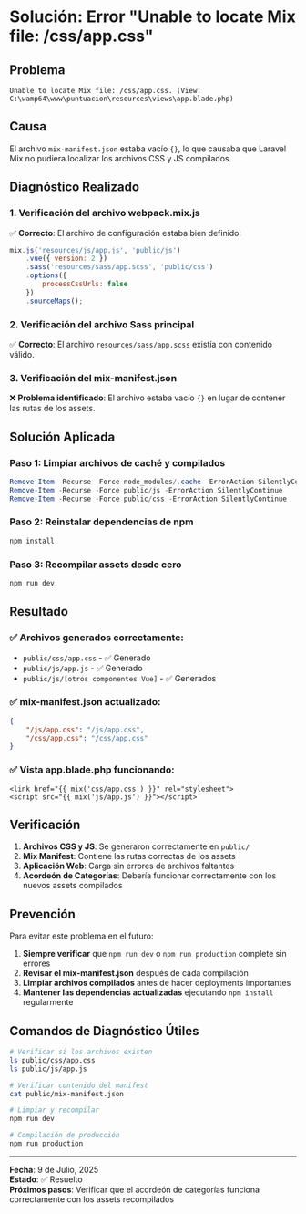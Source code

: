 # Solución: Error "Unable to locate Mix file: /css/app.css"

## Problema
```
Unable to locate Mix file: /css/app.css. (View: C:\wamp64\www\puntuacion\resources\views\app.blade.php)
```

## Causa
El archivo `mix-manifest.json` estaba vacío `{}`, lo que causaba que Laravel Mix no pudiera localizar los archivos CSS y JS compilados.

## Diagnóstico Realizado

### 1. Verificación del archivo webpack.mix.js
✅ **Correcto**: El archivo de configuración estaba bien definido:
```javascript
mix.js('resources/js/app.js', 'public/js')
    .vue({ version: 2 })
    .sass('resources/sass/app.scss', 'public/css')
    .options({
        processCssUrls: false
    })
    .sourceMaps();
```

### 2. Verificación del archivo Sass principal
✅ **Correcto**: El archivo `resources/sass/app.scss` existía con contenido válido.

### 3. Verificación del mix-manifest.json
❌ **Problema identificado**: El archivo estaba vacío `{}` en lugar de contener las rutas de los assets.

## Solución Aplicada

### Paso 1: Limpiar archivos de caché y compilados
```powershell
Remove-Item -Recurse -Force node_modules/.cache -ErrorAction SilentlyContinue
Remove-Item -Recurse -Force public/js -ErrorAction SilentlyContinue
Remove-Item -Recurse -Force public/css -ErrorAction SilentlyContinue
```

### Paso 2: Reinstalar dependencias de npm
```bash
npm install
```

### Paso 3: Recompilar assets desde cero
```bash
npm run dev
```

## Resultado

### ✅ Archivos generados correctamente:
- `public/css/app.css` - ✅ Generado
- `public/js/app.js` - ✅ Generado
- `public/js/[otros componentes Vue]` - ✅ Generados

### ✅ mix-manifest.json actualizado:
```json
{
    "/js/app.css": "/js/app.css",
    "/css/app.css": "/css/app.css"
}
```

### ✅ Vista app.blade.php funcionando:
```blade
<link href="{{ mix('css/app.css') }}" rel="stylesheet">
<script src="{{ mix('js/app.js') }}"></script>
```

## Verificación

1. **Archivos CSS y JS**: Se generaron correctamente en `public/`
2. **Mix Manifest**: Contiene las rutas correctas de los assets
3. **Aplicación Web**: Carga sin errores de archivos faltantes
4. **Acordeón de Categorías**: Debería funcionar correctamente con los nuevos assets compilados

## Prevención

Para evitar este problema en el futuro:

1. **Siempre verificar** que `npm run dev` o `npm run production` complete sin errores
2. **Revisar el mix-manifest.json** después de cada compilación
3. **Limpiar archivos compilados** antes de hacer deployments importantes
4. **Mantener las dependencias actualizadas** ejecutando `npm install` regularmente

## Comandos de Diagnóstico Útiles

```bash
# Verificar si los archivos existen
ls public/css/app.css
ls public/js/app.js

# Verificar contenido del manifest
cat public/mix-manifest.json

# Limpiar y recompilar
npm run dev

# Compilación de producción
npm run production
```

---

**Fecha**: 9 de Julio, 2025  
**Estado**: ✅ Resuelto  
**Próximos pasos**: Verificar que el acordeón de categorías funciona correctamente con los assets recompilados
